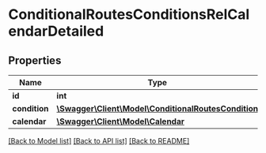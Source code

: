 # ConditionalRoutesConditionsRelCalendarDetailed

## Properties
Name | Type | Description | Notes
------------ | ------------- | ------------- | -------------
**id** | **int** |  | [optional] 
**condition** | [**\Swagger\Client\Model\ConditionalRoutesCondition**](ConditionalRoutesCondition.md) |  | 
**calendar** | [**\Swagger\Client\Model\Calendar**](Calendar.md) |  | 

[[Back to Model list]](../README.md#documentation-for-models) [[Back to API list]](../README.md#documentation-for-api-endpoints) [[Back to README]](../README.md)


